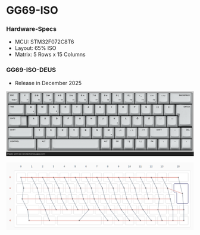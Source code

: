 
# GG69-ISO

### Hardware-Specs
* MCU: STM32F072C8T6
* Layout: 65% ISO
* Matrix: 5 Rows x 15 Columns

### GG69-ISO-DEUS
* Release in December 2025

![DEUS LAYOUT](images/gg69_deus_keymaping.png)

![GG69 ISO MATRIX](images/GG69_matrix.png)
